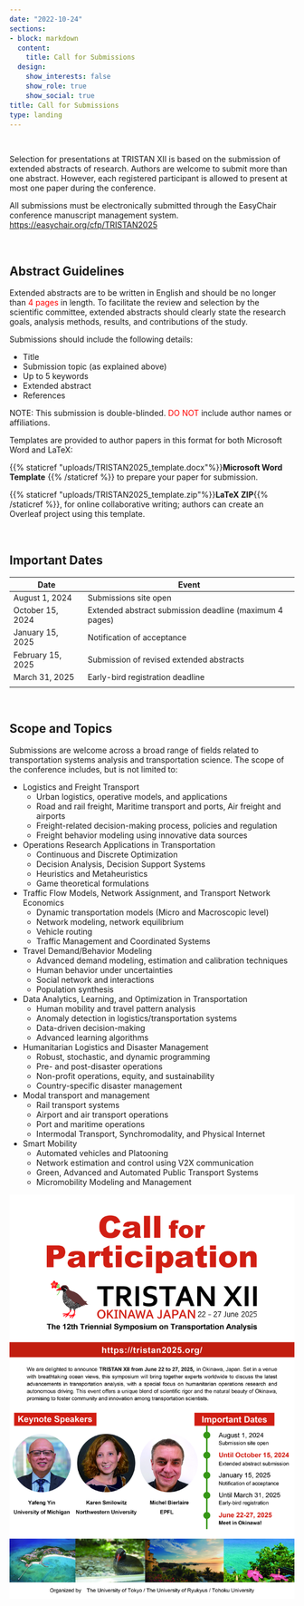 ```yaml
---
date: "2022-10-24"
sections:
- block: markdown
  content:
    title: Call for Submissions
  design:
    show_interests: false
    show_role: true
    show_social: true
title: Call for Submissions
type: landing
---
```


<br>

<!-- Please see below for a list of topics. -->
Selection for presentations at TRISTAN XII is based on the submission of extended abstracts of research.
Authors are welcome to submit more than one abstract. 
However, each registered participant is allowed to present at most one paper during the conference.

All submissions must be electronically submitted through the EasyChair conference manuscript management system.
https://easychair.org/cfp/TRISTAN2025

<br>

## Abstract Guidelines

Extended abstracts are to be written in English and should be no longer than <span style="color: red; ">4 pages</span> in length.
To facilitate the review and selection by the scientific committee, extended abstracts should clearly state the research goals, analysis methods, results, and contributions of the study.

Submissions should include the following details:

* Title
* Submission topic (as explained above)
* Up to 5 keywords
* Extended abstract
* References

NOTE: This submission is double-blinded. <span style="color: red; ">DO NOT</span> include author names or affiliations.

Templates are provided to author papers in this format for both Microsoft Word and LaTeX:

{{% staticref "uploads/TRISTAN2025_template.docx"%}}**Microsoft Word Template** {{% /staticref %}} to prepare your paper for submission.

{{% staticref "uploads/TRISTAN2025_template.zip"%}}**LaTeX ZIP**{{% /staticref %}}, for online collaborative writing; authors can create an Overleaf project using this template.


<br>


## Important Dates

| Date | Event |
| ------------------| ------------------------------ |
| August 1, 2024 | Submissions site open | 
| October 15, 2024 | Extended abstract submission deadline (maximum 4 pages) |
| January 15, 2025 | Notification of acceptance | 
| February 15, 2025 | Submission of revised extended abstracts |
| March 31, 2025 | Early-bird registration deadline | 
|||

<!---
## Special Issue

The organizing and program committees are organizing multiple special issues for 2022 in association with TRISTAN XII with flagship journals in transportation and operations research. The information will be announced soon.
--->

<br>

## Scope and Topics
Submissions are welcome across a broad range of fields related to transportation systems analysis and transportation science. The scope of the conference includes, but is not limited to:


- Logistics and Freight Transport
  - Urban logistics, operative models, and applications
  - Road and rail freight, Maritime transport and ports, Air freight and airports
  - Freight-related decision-making process, policies and regulation
  - Freight behavior modeling using innovative data sources
- Operations Research Applications in Transportation
  - Continuous and Discrete Optimization
  - Decision Analysis, Decision Support Systems
  - Heuristics and Metaheuristics
  - Game theoretical formulations
- Traffic Flow Models, Network Assignment, and Transport Network Economics
  - Dynamic transportation models (Micro and Macroscopic level)
  - Network modeling, network equilibrium
  - Vehicle routing
  - Traffic Management and Coordinated Systems
- Travel Demand/Behavior Modeling
  - Advanced demand modeling, estimation and calibration techniques
  - Human behavior under uncertainties
  - Social network and interactions
  - Population synthesis
- Data Analytics, Learning, and Optimization in Transportation
  - Human mobility and travel pattern analysis
  - Anomaly detection in logistics/transportation systems
  - Data-driven decision-making
  - Advanced learning algorithms
- Humanitarian Logistics and Disaster Management
  - Robust, stochastic, and dynamic programming
  - Pre- and post-disaster operations
  - Non-profit operations, equity, and sustainability
  - Country-specific disaster management
- Modal transport  and management
  - Rail transport systems
  - Airport and air transport operations
  - Port and maritime operations
  - Intermodal Transport, Synchromodality, and Physical Internet
- Smart Mobility
  - Automated vehicles and Platooning
  - Network estimation and control using V2X communication
  - Green, Advanced and Automated Public Transport Systems
  - Micromobility Modeling and Management


![](TRISTAN2025_flyer_v2.jpg)
<!-- ![](ishigaki.jpg) --->